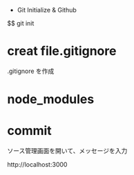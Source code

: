 
- Git Initialize & Github

$$ git init

# creat file.gitignore

.gitignore を作成
# node_modules
# commit
ソース管理画面を開いて、メッセージを入力

http://localhost:3000
